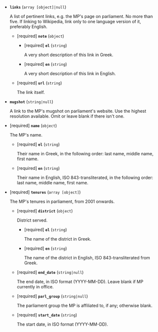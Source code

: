 
* **`links`** (`array [object]|null`)

    A list of pertinent links, e.g. the MP's page on parliament. No more than five. If linking to Wikipedia, link only to one language version of it, preferably English.

    * [required] **`note`** (`object`)

        * [required] **`el`** (`string`)

            A very short description of this link in Greek.

        * [required] **`en`** (`string`)

            A very short description of this link in English.

    * [required] **`url`** (`string`)

        The link itself.

* **`mugshot`** (`string|null`)

    A link to the MP's mugshot on parliament's website. Use the highest resolution available. Omit or leave blank if there isn't one.

* [required] **`name`** (`object`)

    The MP's name.

    * [required] **`el`** (`string`)

        Their name in Greek, in the following order: last name, middle name, first name.

    * [required] **`en`** (`string`)

        Their name in English, ISO 843-transliterated, in the following order: last name, middle name, first name.

* [required] **`tenures`** (`array [object]`)

    The MP's tenures in parliament, from 2001 onwards.

    * [required] **`district`** (`object`)

        District served.

        * [required] **`el`** (`string`)

            The name of the district in Greek.

        * [required] **`en`** (`string`)

            The name of the district in English, ISO 843-transliterated from Greek.

    * [required] **`end_date`** (`string|null`)

        The end date, in ISO format (YYYY-MM-DD). Leave blank if MP currently in office.

    * [required] **`parl_group`** (`string|null`)

        The parliament group the MP is affiliated to, if any; otherwise blank.

    * [required] **`start_date`** (`string`)

        The start date, in ISO format (YYYY-MM-DD).
